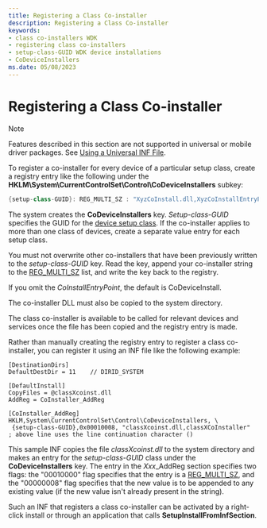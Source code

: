```yaml
---
title: Registering a Class Co-installer
description: Registering a Class Co-installer
keywords:
- class co-installers WDK
- registering class co-installers
- setup-class-GUID WDK device installations
- CoDeviceInstallers
ms.date: 05/08/2023
---
```


# Registering a Class Co-installer

> [!NOTE]
> Features described in this section are not supported in universal or mobile driver packages. See [Using a Universal INF File](using-a-universal-inf-file.md).

To register a co-installer for every device of a particular setup class, create a registry entry like the following under the **HKLM\\System\\CurrentControlSet\\Control\\CoDeviceInstallers** subkey:

```cpp
{setup-class-GUID}: REG_MULTI_SZ : "XyzCoInstall.dll,XyzCoInstallEntryPoint\0\0"
```

The system creates the **CoDeviceInstallers** key. *Setup-class-GUID* specifies the GUID for the [device setup class](./overview-of-device-setup-classes.md). If the co-installer applies to more than one class of devices, create a separate value entry for each setup class.

You must not overwrite other co-installers that have been previously written to the *setup-class-GUID* key. Read the key, append your co-installer string to the [REG_MULTI_SZ](/windows/desktop/SysInfo/registry-value-types) list, and write the key back to the registry.

If you omit the *CoInstallEntryPoint*, the default is CoDeviceInstall.

The co-installer DLL must also be copied to the system directory.

The class co-installer is available to be called for relevant devices and services once the file has been copied and the registry entry is made.

Rather than manually creating the registry entry to register a class co-installer, you can register it using an INF file like the following example:

```inf
[DestinationDirs]
DefaultDestDir = 11    // DIRID_SYSTEM

[DefaultInstall]
CopyFiles = @classXcoinst.dll
AddReg = CoInstaller_AddReg

[CoInstaller_AddReg]
HKLM,System\CurrentControlSet\Control\CoDeviceInstallers, \
 {setup-class-GUID},0x00010008, "classXcoinst.dll,classXCoInstaller"
; above line uses the line continuation character ()
```

This sample INF copies the file *classXcoinst.dll* to the system directory and makes an entry for the *setup-class-GUID* class under the **CoDeviceInstallers** key. The entry in the *Xxx*_AddReg section specifies two flags: the "00010000" flag specifies that the entry is a [REG_MULTI_SZ](/windows/desktop/SysInfo/registry-value-types), and the "00000008" flag specifies that the new value is to be appended to any existing value (if the new value isn't already present in the string).

Such an INF that registers a class co-installer can be activated by a right-click install or through an application that calls **SetupInstallFromInfSection**.
